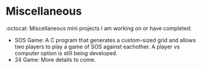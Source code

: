 # Miscellaneous
:octocat: Miscellaneous mini projects I am working on or have completed:
- SOS Game: A C program that generates a custom-sized grid and allows two players to play a game of SOS against eachother. A player vs computer option is still being developed.
- 24 Game: More details to come.
